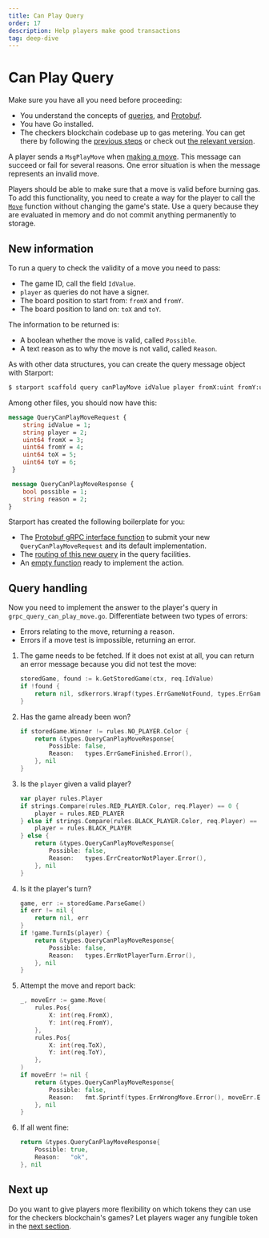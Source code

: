 ```yaml
---
title: Can Play Query
order: 17
description: Help players make good transactions
tag: deep-dive
---
```


# Can Play Query

<HighlightBox type="synopsis">

Make sure you have all you need before proceeding:

* You understand the concepts of [queries](../main-concepts/queries.md), and [Protobuf](../main-concepts/protobuf.md).
* You have Go installed.
* The checkers blockchain codebase up to gas metering. You can get there by following the [previous steps](./gas-meter.md) or check out [the relevant version](https://github.com/cosmos/b9-checkers-academy-draft/tree/gas-meter).

</HighlightBox>

A player sends a `MsgPlayMove` when [making a move](./play-game.md). This message can succeed or fail for several reasons. One error situation is when the message represents an invalid move.

Players should be able to make sure that a move is valid before burning gas. To add this functionality, you need to create a way for the player to call the [`Move`](https://github.com/batkinson/checkers-go/blob/a09daeb/checkers/checkers.go#L274) function without changing the game's state. Use a query because they are evaluated in memory and do not commit anything permanently to storage.

## New information

To run a query to check the validity of a move you need to pass:

* The game ID, call the field `IdValue`.
* `player` as queries do not have a signer.
* The board position to start from: `fromX` and `fromY`.
* The board position to land on: `toX` and `toY`.

The information to be returned is:

* A boolean whether the move is valid, called `Possible`.
* A text reason as to why the move is not valid, called `Reason`.

As with other data structures, you can create the query message object with Starport:

```sh
$ starport scaffold query canPlayMove idValue player fromX:uint fromY:uint toX:uint toY:uint --module checkers --response possible:bool,reason
```

Among other files, you should now have this:

```protobuf [https://github.com/cosmos/b9-checkers-academy-draft/blob/b53297d8e87e31b1fc7fb839fce527e66a2a0116/proto/checkers/query.proto#L39-L51]
message QueryCanPlayMoveRequest {
    string idValue = 1;
    string player = 2;
    uint64 fromX = 3;
    uint64 fromY = 4;
    uint64 toX = 5;
    uint64 toY = 6;
 }

 message QueryCanPlayMoveResponse {
    bool possible = 1;
    string reason = 2;
}
```

Starport has created the following boilerplate for you:

* The [Protobuf gRPC interface function](https://github.com/cosmos/b9-checkers-academy-draft/blob/b53297d8e87e31b1fc7fb839fce527e66a2a0116/proto/checkers/query.proto#L17-L19) to submit your new `QueryCanPlayMoveRequest` and its default implementation.
* The [routing of this new query](https://github.com/cosmos/b9-checkers-academy-draft/blob/b53297d8e87e31b1fc7fb839fce527e66a2a0116/x/checkers/types/query.pb.gw.go#L319-L337) in the query facilities.
* An [empty function](https://github.com/cosmos/b9-checkers-academy-draft/commit/f8a6e14d753554c9122a110800455d06dbe08192#diff-0fc3b6508740faee3d86a440c1dc83e71245dc49b3f8fc688b9668dc060abb8R12-R23) ready to implement the action.

## Query handling

Now you need to implement the answer to the player's query in `grpc_query_can_play_move.go`. Differentiate between two types of errors:

* Errors relating to the move, returning a reason.
* Errors if a move test is impossible, returning an error.

1. The game needs to be fetched. If it does not exist at all, you can return an error message because you did not test the move:

    ```go [https://github.com/cosmos/b9-checkers-academy-draft/blob/b53297d8e87e31b1fc7fb839fce527e66a2a0116/x/checkers/keeper/grpc_query_can_play_move.go#L23-L26]
    storedGame, found := k.GetStoredGame(ctx, req.IdValue)
    if !found {
        return nil, sdkerrors.Wrapf(types.ErrGameNotFound, types.ErrGameNotFound.Error(), req.IdValue)
    }
    ```

2. Has the game already been won?

    ```go [https://github.com/cosmos/b9-checkers-academy-draft/blob/b53297d8e87e31b1fc7fb839fce527e66a2a0116/x/checkers/keeper/grpc_query_can_play_move.go#L29-L34]
    if storedGame.Winner != rules.NO_PLAYER.Color {
        return &types.QueryCanPlayMoveResponse{
            Possible: false,
            Reason:   types.ErrGameFinished.Error(),
        }, nil
    }
    ```

3. Is the `player` given a valid player?

    ```go [https://github.com/cosmos/b9-checkers-academy-draft/blob/b53297d8e87e31b1fc7fb839fce527e66a2a0116/x/checkers/keeper/grpc_query_can_play_move.go#L37-L47]
    var player rules.Player
    if strings.Compare(rules.RED_PLAYER.Color, req.Player) == 0 {
        player = rules.RED_PLAYER
    } else if strings.Compare(rules.BLACK_PLAYER.Color, req.Player) == 0 {
        player = rules.BLACK_PLAYER
    } else {
        return &types.QueryCanPlayMoveResponse{
            Possible: false,
            Reason:   types.ErrCreatorNotPlayer.Error(),
        }, nil
    }
    ```

4. Is it the player's turn?

    ```go [https://github.com/cosmos/b9-checkers-academy-draft/blob/b53297d8e87e31b1fc7fb839fce527e66a2a0116/x/checkers/keeper/grpc_query_can_play_move.go#L50-L59]
    game, err := storedGame.ParseGame()
    if err != nil {
        return nil, err
    }
    if !game.TurnIs(player) {
        return &types.QueryCanPlayMoveResponse{
            Possible: false,
            Reason:   types.ErrNotPlayerTurn.Error(),
        }, nil
    }
    ```

5. Attempt the move and report back:

    ```go [https://github.com/cosmos/b9-checkers-academy-draft/blob/b53297d8e87e31b1fc7fb839fce527e66a2a0116/x/checkers/keeper/grpc_query_can_play_move.go#L62-L77]
    _, moveErr := game.Move(
        rules.Pos{
            X: int(req.FromX),
            Y: int(req.FromY),
        },
        rules.Pos{
            X: int(req.ToX),
            Y: int(req.ToY),
        },
    )
    if moveErr != nil {
        return &types.QueryCanPlayMoveResponse{
            Possible: false,
            Reason:   fmt.Sprintf(types.ErrWrongMove.Error(), moveErr.Error()),
        }, nil
    }
    ```

6. If all went fine:

    ```go [https://github.com/cosmos/b9-checkers-academy-draft/blob/b53297d8e87e31b1fc7fb839fce527e66a2a0116/x/checkers/keeper/grpc_query_can_play_move.go#L79-L82]
    return &types.QueryCanPlayMoveResponse{
        Possible: true,
        Reason:   "ok",
    }, nil
    ```


## Next up

Do you want to give players more flexibility on which tokens they can use for the checkers blockchain's games? Let players wager any fungible token in the [next section](./wager-denom.md).
